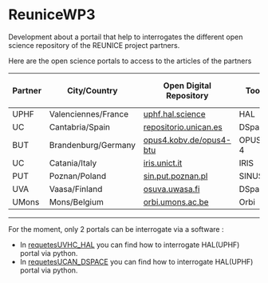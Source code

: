 # ReuniceWP3

Development about a portail that help to interrogates the different open science repository of the REUNICE project partners.

Here are the open science portals to access to the articles of the partners

Partner | City/Country | Open Digital Repository | Tool | Extraction of data | Accessible via API | Query customizable via API
------- | ------------ | ----------------------- | ---- | ------------------ | ------------------ | -------------------------
UPHF | Valenciennes/France | [uphf.hal.science](https://uphf.hal.science/) | HAL | Yes | Yes | Yes
UC | Cantabria/Spain | [repositorio.unican.es](https://repositorio.unican.es/xmlui/) | DSpace | Yes | Yes | No
BUT | Brandenburg/Germany | [opus4.kobv.de/opus4-btu](https://opus4.kobv.de/opus4-btu/home) | OPUS-4 | Yes | No | No
UC | Catania/Italy | [iris.unict.it](https://www.iris.unict.it/) | IRIS | Yes | No | No
PUT | Poznan/Poland | [sin.put.poznan.pl](https://sin.put.poznan.pl/) | SINUS | Yes | No | No
UVA | Vaasa/Finland | [osuva.uwasa.fi](https://osuva.uwasa.fi/) | DSpace | No | **No?** | No
UMons | Mons/Belgium | [orbi.umons.ac.be](https://orbi.umons.ac.be/) | Orbi | No | No | No


---
For the moment, only 2 portals can be interrogate via a software :
- In [requetesUVHC_HAL](requetesUVHC_HAL.ipynb) you can find how to interrogate HAL(UPHF) portal via python.
- In [requetesUCAN_DSPACE](./requetesUCAN_DSPACE.ipynb) you can find how to interrogate HAL(UPHF) portal via python.

